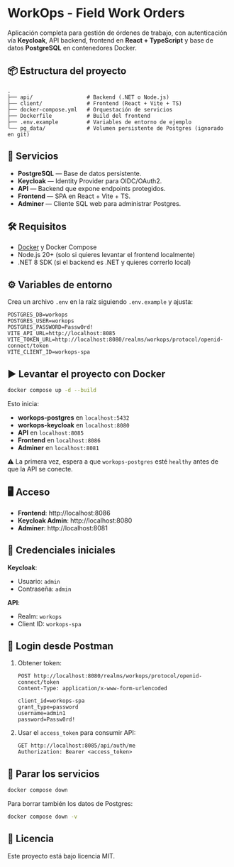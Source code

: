 # WorkOps - Field Work Orders

Aplicación completa para gestión de órdenes de trabajo, con autenticación vía **Keycloak**, API backend, frontend en **React + TypeScript** y base de datos **PostgreSQL** en contenedores Docker.

## 📦 Estructura del proyecto

```
.
├── api/                 # Backend (.NET o Node.js)
├── client/              # Frontend (React + Vite + TS)
├── docker-compose.yml   # Orquestación de servicios
├── Dockerfile           # Build del frontend
├── .env.example         # Variables de entorno de ejemplo
└── pg_data/             # Volumen persistente de Postgres (ignorado en git)
```

## 🚀 Servicios

- **PostgreSQL** — Base de datos persistente.
- **Keycloak** — Identity Provider para OIDC/OAuth2.
- **API** — Backend que expone endpoints protegidos.
- **Frontend** — SPA en React + Vite + TS.
- **Adminer** — Cliente SQL web para administrar Postgres.

## 🛠 Requisitos

- [Docker](https://www.docker.com/get-started) y Docker Compose
- Node.js 20+ (solo si quieres levantar el frontend localmente)
- .NET 8 SDK (si el backend es .NET y quieres correrlo local)

## ⚙️ Variables de entorno

Crea un archivo `.env` en la raíz siguiendo `.env.example` y ajusta:

```env
POSTGRES_DB=workops
POSTGRES_USER=workops
POSTGRES_PASSWORD=Passw0rd!
VITE_API_URL=http://localhost:8085
VITE_TOKEN_URL=http://localhost:8080/realms/workops/protocol/openid-connect/token
VITE_CLIENT_ID=workops-spa
```

## ▶️ Levantar el proyecto con Docker

```bash
docker compose up -d --build
```

Esto inicia:
- **workops-postgres** en `localhost:5432`
- **workops-keycloak** en `localhost:8080`
- **API** en `localhost:8085`
- **Frontend** en `localhost:8086`
- **Adminer** en `localhost:8081`

⚠️ La primera vez, espera a que `workops-postgres` esté `healthy` antes de que la API se conecte.

## 🖥 Acceso

- **Frontend**: http://localhost:8086
- **Keycloak Admin**: http://localhost:8080
- **Adminer**: http://localhost:8081

## 🔑 Credenciales iniciales

**Keycloak**:
- Usuario: `admin`
- Contraseña: `admin`

**API**:
- Realm: `workops`
- Client ID: `workops-spa`

## 🧪 Login desde Postman

1. Obtener token:
   ```
   POST http://localhost:8080/realms/workops/protocol/openid-connect/token
   Content-Type: application/x-www-form-urlencoded

   client_id=workops-spa
   grant_type=password
   username=admin1
   password=Passw0rd!
   ```

2. Usar el `access_token` para consumir API:
   ```
   GET http://localhost:8085/api/auth/me
   Authorization: Bearer <access_token>
   ```

## 🛑 Parar los servicios

```bash
docker compose down
```

Para borrar también los datos de Postgres:
```bash
docker compose down -v
```

## 📜 Licencia

Este proyecto está bajo licencia MIT.
